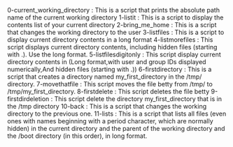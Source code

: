 0-current_working_directory : This is a script that prints the absolute path name of the current working directory
1-listit : This is a script to display the contents list of your current directory
2-bring_me_home : This is a script that changes the working directory to the user
3-listfiles : This is a script to display current directory contents in a long format
4-listmorefiles : This script displays current directory contents, including hidden files (starting with .). Use the long format.
5-listfilesdigitonly : This script display current directory contents in (Long format,with user and group IDs displayed numerically,And hidden files (starting with .))
6-firstdirectory : This is a script that creates a directory named my_first_directory in the /tmp/ directory.
7-movethatfile : This script moves the file betty from /tmp/ to /tmp/my_first_directory.
8-firstdelete : This script deletes the file betty
9-firstdirdeletion : This script delete the directory my_first_directory that is in the /tmp directory
10-back : This is a script that changes the working directory to the previous one.
11-lists : This is a script that lists all files (even ones with names beginning with a period character, which are normally hidden) in the current directory and the parent of the working directory and the /boot directory (in this order), in long format.
